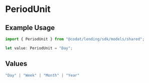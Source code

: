 # PeriodUnit

## Example Usage

```typescript
import { PeriodUnit } from "@codat/lending/sdk/models/shared";

let value: PeriodUnit = "Day";
```

## Values

```typescript
"Day" | "Week" | "Month" | "Year"
```